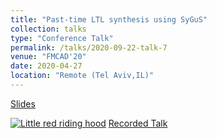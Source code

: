 ```yaml
---
title: "Past-time LTL synthesis using SyGuS"
collection: talks
type: "Conference Talk"
permalink: /talks/2020-09-22-talk-7
venue: "FMCAD'20"
date: 2020-04-27
location: "Remote (Tel Aviv,IL)"
---
```


<a href='https://iowa-my.sharepoint.com/:p:/g/personal/marif_uiowa_edu/Ec7EDSSCXgdLrMuzikmR99IBe3IH9d2nGF_7mvUkakvwMg?e=NlarZm'>Slides</a>

[![Little red riding hood](http://farif.github.io/files/talks/attacks.png)](https://www.loom.com/share/29fde3b1bd1c4de081d4df450ad0d9c6 "Record Talk")
<a href='https://www.loom.com/share/29fde3b1bd1c4de081d4df450ad0d9c6'>Recorded Talk</a>


